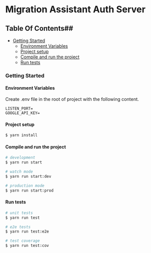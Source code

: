 
# Migration Assistant Auth Server

## Table Of Contents##
- [Getting Started](#getting-started)
  - [Environment Variables](#environment-variables)
  - [Project setup](#project-setup)
  - [Compile and run the project](#compile-and-run-the-project)
  - [Run tests](#run-tests)


### Getting Started ###

#### Environment Variables ####
Create .env file in the root of project with the following content.

```
LISTEN_PORT=
GOOGLE_API_KEY=
```

#### Project setup ####

```bash
$ yarn install
```

#### Compile and run the project ####

```bash
# development
$ yarn run start

# watch mode
$ yarn run start:dev

# production mode
$ yarn run start:prod
```

#### Run tests ####

```bash
# unit tests
$ yarn run test

# e2e tests
$ yarn run test:e2e

# test coverage
$ yarn run test:cov
```
